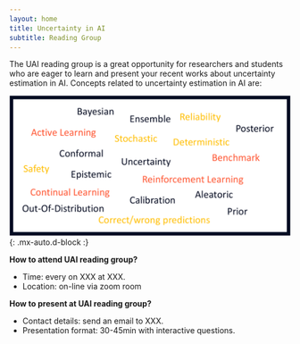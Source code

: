 ```yaml
---
layout: home
title: Uncertainty in AI
subtitle: Reading Group
---
```


The UAI reading group is a great opportunity for researchers and students who are eager to learn and present your recent works about uncertainty estimation in AI. Concepts related to uncertainty estimation in AI are:

![Keywords](/assets/img/keywords-cropped.png){: .mx-auto.d-block :}

**How to attend UAI reading group?**
- Time: every on XXX at XXX.
- Location: on-line via zoom room

**How to present at UAI reading group?**
- Contact details: send an email to XXX.
- Presentation format: 30-45min with interactive questions.
